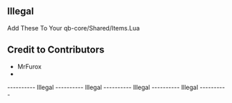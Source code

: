 ## Illegal
Add These To Your qb-core/Shared/Items.Lua

## Credit to Contributors
 - MrFurox
 - 


----------  Illegal  ----------  Illegal  ----------  Illegal  ----------  Illegal  ----------
```lua














```